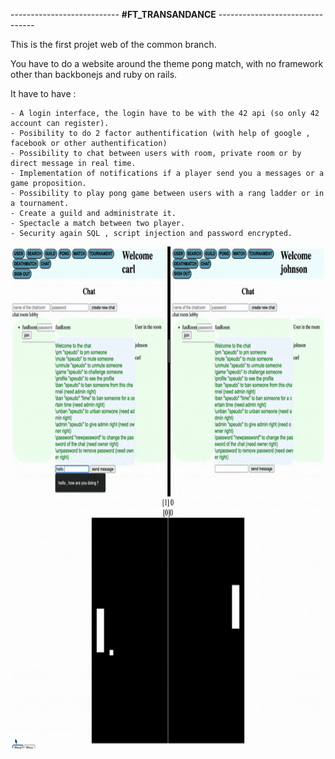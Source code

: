 --------------------------- __#FT_TRANSANDANCE__ --------------------------------

This is the first projet web of the common branch.

You have to do a website around the theme pong match, with no framework other than backbonejs and ruby on rails.

It have to have :

    - A login interface, the login have to be with the 42 api (so only 42 account can register).
    - Posibility to do 2 factor authentification (with help of google , facebook or other authentification)
    - Possibility to chat between users with room, private room or by direct message in real time.
    - Implementation of notifications if a player send you a messages or a game proposition.
    - Possibility to play pong game between users with a rang ladder or in a tournament.
    - Create a guild and administrate it.
    - Spectacle a match between two player.
    - Security again SQL , script injection and password encrypted.




<img src="chat.gif" width="600" height="400"/>


<img src="pong.gif" width="600" height="400"/>
